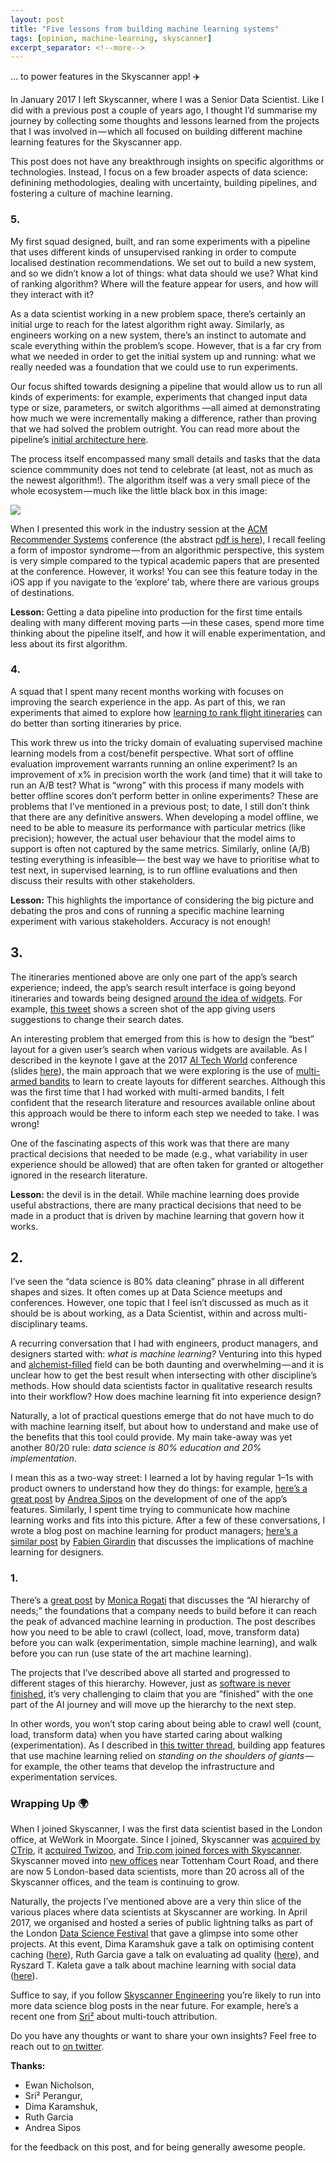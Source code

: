 ```yaml
---
layout: post
title: "Five lessons from building machine learning systems"
tags: [opinion, machine-learning, skyscanner]
excerpt_separator: <!--more-->
---
```


... to power features in the Skyscanner app! ✈️
<!--more-->

In January 2017 I left Skyscanner, where I was a Senior Data Scientist. Like I did with a previous post a couple of years ago, I thought I’d summarise my journey by collecting some thoughts and lessons learned from the projects that I was involved in — which all focused on building different machine learning features for the Skyscanner app.

This post does not have any breakthrough insights on specific algorithms or technologies. Instead, I focus on a few broader aspects of data science: definining methodologies, dealing with uncertainty, building pipelines, and fostering a culture of machine learning.

### 5.
My first squad designed, built, and ran some experiments with a pipeline that uses different kinds of unsupervised ranking in order to compute localised destination recommendations. We set out to build a new system, and so we didn’t know a lot of things: what data should we use? What kind of ranking algorithm? Where will the feature appear for users, and how will they interact with it?

As a data scientist working in a new problem space, there’s certainly an initial urge to reach for the latest algorithm right away. Similarly, as engineers working on a new system, there’s an instinct to automate and scale everything within the problem’s scope. However, that is a far cry from what we needed in order to get the initial system up and running: what we really needed was a foundation that we could use to run experiments.

Our focus shifted towards designing a pipeline that would allow us to run all kinds of experiments: for example, experiments that changed input data type or size, parameters, or switch algorithms —all aimed at demonstrating how much we were incrementally making a difference, rather than proving that we had solved the problem outright. You can read more about the pipeline’s [initial architecture here](https://towardsdatascience.com/write-the-code-f6d58c728df0).

The process itself encompassed many small details and tasks that the data science commmunity does not tend to celebrate (at least, not as much as the newest algorithm!). The algorithm itself was a very small piece of the whole ecosystem — much like the little black box in this image:

<img data-width="1540" data-height="570" src="https://cdn-images-1.medium.com/max/800/1*XJYmDINosll9EbXDC_mZKw.png">

When I presented this work in the industry session at the [ACM Recommender Systems](https://recsys.acm.org/recsys17/industry-session-1/#content-tab-1-3-tab) conference (the abstract [pdf is here](http://nlathia.github.io/papers/lathia_recsys17.pdf)), I recall feeling a form of impostor syndrome — from an algorithmic perspective, this system is very simple compared to the typical academic papers that are presented at the conference. However, it works! You can see this feature today in the iOS app if you navigate to the ‘explore’ tab, where there are various groups of destinations.

**Lesson:** Getting a data pipeline into production for the first time entails dealing with many different moving parts —in these cases, spend more time thinking about the pipeline itself, and how it will enable experimentation, and less about its first algorithm.

### 4. 
A squad that I spent many recent months working with focuses on improving the search experience in the app. As part of this, we ran experiments that aimed to explore how [learning to rank flight itineraries](https://hackernoon.com/learning-to-rank-for-flight-itinerary-search-8594761eb867) can do better than sorting itineraries by price.

This work threw us into the tricky domain of evaluating supervised machine learning models from a cost/benefit perspective. What sort of offline evaluation improvement warrants running an online experiment? Is an improvement of x% in precision worth the work (and time) that it will take to run an A/B test? What is “wrong” with this process if many models with better offline scores don’t perform better in online experiments? These are problems that I’ve mentioned in a previous post; to date, I still don’t think that there are any definitive answers. When developing a model offline, we need to be able to measure its performance with particular metrics (like precision); however, the actual user behaviour that the model aims to support is often not captured by the same metrics. Similarly, online (A/B) testing everything is infeasible— the best way we have to prioritise what to test next, in supervised learning, is to run offline evaluations and then discuss their results with other stakeholders.

**Lesson:** This highlights the importance of considering the big picture and debating the pros and cons of running a specific machine learning experiment with various stakeholders. Accuracy is not enough!

## 3.
The itineraries mentioned above are only one part of the app’s search experience; indeed, the app’s search result interface is going beyond itineraries and towards being designed [around the idea of widgets](https://medium.com/@SkyscannerEng/from-itineraries-to-widgets-9b89ca72fda4). For example, [this tweet](https://twitter.com/Skyscanner/status/944146987087224832) shows a screen shot of the app giving users suggestions to change their search dates.

An interesting problem that emerged from this is how to design the “best” layout for a given user’s search when various widgets are available. As I described in the keynote I gave at the 2017 [AI Tech World](http://www.aitechworld.net/) conference (slides [here](https://www.slideshare.net/neal.lathia/ai-personalised-experiences)), the main approach that we were exploring is the use of [multi-armed bandits](https://en.wikipedia.org/wiki/Multi-armed_bandit) to learn to create layouts for different searches. Although this was the first time that I had worked with multi-armed bandits, I felt confident that the research literature and resources available online about this approach would be there to inform each step we needed to take. I was wrong!

One of the fascinating aspects of this work was that there are many practical decisions that needed to be made (e.g., what variability in user experience should be allowed) that are often taken for granted or altogether ignored in the research literature.

**Lesson:** the devil is in the detail. While machine learning does provide useful abstractions, there are many practical decisions that need to be made in a product that is driven by machine learning that govern how it works.

## 2.
I’ve seen the “data science is 80% data cleaning” phrase in all different shapes and sizes. It often comes up at Data Science meetups and conferences. However, one topic that I feel isn’t discussed as much as it should be is about working, as a Data Scientist, within and across multi-disciplinary teams.

A recurring conversation that I had with engineers, product managers, and designers started with: _what is machine learning?_ Venturing into this hyped and [alchemist-filled](https://www.youtube.com/watch?v=ORHFOnaEzPc) field can be both daunting and overwhelming — and it is unclear how to get the best result when intersecting with other discipline’s methods. How should data scientists factor in qualitative research results into their workflow? How does machine learning fit into experience design?

Naturally, a lot of practical questions emerge that do not have much to do with machine learning itself, but about how to understand and make use of the benefits that this tool could provide. My main take-away was yet another 80/20 rule: _data science is 80% education and 20% implementation_.

I mean this as a two-way street: I learned a lot by having regular 1–1s with product owners to understand how they do things: for example, [here’s a great post](https://hackernoon.com/look-at-your-product-from-a-new-perspective-f0709760614b) by [Andrea Sipos](https://medium.com/u/9b0ace60125e) on the development of one of the app’s features. Similarly, I spent time trying to communicate how machine learning works and fits into this picture. After a few of these conversations, I wrote a blog post on machine learning for product managers; [here’s a similar post](https://medium.com/@girardin/experience-design-in-the-machine-learning-era-e16c87f4f2e2) by [Fabien Girardin](https://medium.com/u/f2dadcd2686c) that discusses the implications of machine learning for designers.

### 1.
There’s a [great post](https://hackernoon.com/the-ai-hierarchy-of-needs-18f111fcc007) by [Monica Rogati](https://medium.com/u/b31aba7f4828) that discusses the “AI hierarchy of needs;” the foundations that a company needs to build before it can reach the peak of advanced machine learning in production. The post describes how you need to be able to crawl (collect, load, move, transform data) before you can walk (experimentation, simple machine learning), and walk before you can run (use state of the art machine learning).

The projects that I’ve described above all started and progressed to different stages of this hierarchy. However, just as [software is never finished](http://dilbert.com/strip/2017-10-02), it’s very challenging to claim that you are “finished” with the one part of the AI journey and will move up the hierarchy to the next step.

In other words, you won’t stop caring about being able to crawl well (count, load, transform data) when you have started caring about walking (experimentation). As I described in [this twitter thread](https://twitter.com/neal_lathia/status/902212550980493312), building app features that use machine learning relied on _standing on the shoulders of giants_ — for example, the other teams that develop the infrastructure and experimentation services.

### Wrapping Up 🌍
When I joined Skyscanner, I was the first data scientist based in the London office, at WeWork in Moorgate. Since I joined, Skyscanner was [acquired by CTrip](https://www.skyscanner.net/blogs/ctrip-announces-agreement-to-acquire-skyscanner), it [acquired Twizoo](https://techcrunch.com/2017/11/09/skyscanner-buys-twizoo-to-add-social-content-shout-outs-to-travel-reviews/), and [Trip.com joined forces with Skyscanner](https://www.skyscanner.net/blogs/skyscanner-to-launch-in-trip-content-through-trip-com). Skyscanner moved into [new offices](https://www.skyscanner.net/jobs/offices/london/) near Tottenham Court Road, and there are now 5 London-based data scientists, more than 20 across all of the Skyscanner offices, and the team is continuing to grow.

Naturally, the projects I’ve mentioned above are a very thin slice of the various places where data scientists at Skyscanner are working. In April 2017, we organised and hosted a series of public lightning talks as part of the London [Data Science Festival](http://past.datasciencefestival.com/2017/london/event/london/2017/data-science-festival-day-2-lightening-talks-skyscanner/) that gave a glimpse into some other projects. At this event, Dima Karamshuk gave a talk on optimising content caching ([here](https://www.youtube.com/watch?v=NFM0tsvZEds)), Ruth Garcia gave a talk on evaluating ad quality ([here](https://www.youtube.com/watch?v=Ggv1I27anmc)), and Ryszard T. Kaleta gave a talk about machine learning with social data ([here](https://www.youtube.com/watch?v=__ILL-EGGCY)).

Suffice to say, if you follow [Skyscanner Engineering](https://medium.com/u/401f3b3c958f) you’re likely to run into more data science blog posts in the near future. For example, here’s a recent one from [Sri²](https://medium.com/@SkyscannerEng/lets-make-roi-a-fair-game-e2eb734a9560) about multi-touch attribution.

Do you have any thoughts or want to share your own insights? Feel free to reach out to [on twitter](https://twitter.com/neal_lathia).

**Thanks:**
* Ewan Nicholson,
* Sri² Perangur,
* Dima Karamshuk,
* Ruth Garcia
* Andrea Sipos

for the feedback on this post, and for being generally awesome people.
